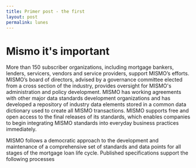```yaml
---
title: Primer post - the first
layout: post
permalink: lunes
---
```


# Mismo it's important

More than 150 subscriber organizations, including mortgage bankers, lenders, servicers, vendors and service providers, support MISMO’s efforts. MISMO’s board of directors, advised by a governance committee elected from a cross section of the industry, provides oversight for MISMO's administration and policy development. MISMO has working agreements with other major data standards development organizations and has developed a repository of industry data elements stored in a common data dictionary used to create all MISMO transactions. MISMO supports free and open access to the final releases of its standards, which enables companies to begin integrating MISMO standards into everyday business practices immediately.

MISMO follows a democratic approach to the development and maintenance of a comprehensive set of standards and data points for all stages of the mortgage loan life cycle. Published specifications support the following processes